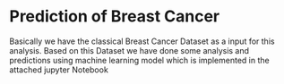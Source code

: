# Prediction of Breast Cancer 
Basically we have the classical Breast Cancer Dataset as a input for this analysis. 
Based on this Dataset we have done some analysis and predictions using machine learning 
model which is implemented in the attached jupyter Notebook 

